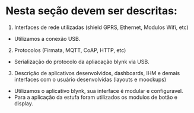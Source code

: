 # Nesta seção devem ser descritas:
1. Interfaces de rede utilizadas (shield GPRS, Ethernet, Modulos Wifi, etc)
  - Utilizamos a conexão USB.

2. Protocolos (Firmata, MQTT, CoAP, HTTP, etc)
  - Serialização do protocolo da apliacação blynk via USB.

3. Descrição de aplicativos desenvolvidos, dashboards, IHM e demais interfaces com o usuário desenvolvidas (layouts e moockups)
 - Utilizamos o aplicativo blynk, sua interface é modular e configuravel.
 - Para a aplicação da estufa foram utilizados os modulos de botão e display.

